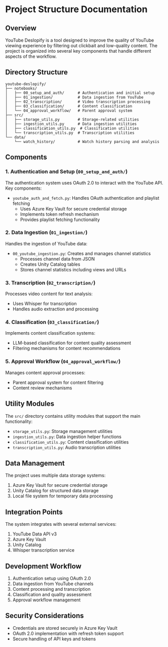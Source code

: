 # Project Structure Documentation

## Overview

YouTube Deslopify is a tool designed to improve the quality of YouTube viewing experience by filtering out clickbait and low-quality content. The project is organized into several key components that handle different aspects of the workflow.

## Directory Structure

```
youtube-deslopify/
├── notebooks/
│   ├── 00_setup_and_auth/      # Authentication and initial setup
│   ├── 01_ingestion/           # Data ingestion from YouTube
│   ├── 02_transcription/       # Video transcription processing
│   ├── 03_classification/      # Content classification
│   └── 04_approval_workflow/   # Parent approval system
├── src/
│   ├── storage_utils.py        # Storage-related utilities
│   ├── ingestion_utils.py      # Data ingestion utilities
│   ├── classification_utils.py  # Classification utilities
│   └── transcription_utils.py  # Transcription utilities
└── data/
    └── watch_history/          # Watch history parsing and analysis
```

## Components

### 1. Authentication and Setup (`00_setup_and_auth/`)

The authentication system uses OAuth 2.0 to interact with the YouTube API. Key components:

- `youtube_auth_and_fetch.py`: Handles OAuth authentication and playlist fetching
  - Uses Azure Key Vault for secure credential storage
  - Implements token refresh mechanism
  - Provides playlist fetching functionality

### 2. Data Ingestion (`01_ingestion/`)

Handles the ingestion of YouTube data:

- `00_youtube_ingestion.py`: Creates and manages channel statistics
  - Processes channel data from JSON
  - Creates Unity Catalog tables
  - Stores channel statistics including views and URLs

### 3. Transcription (`02_transcription/`)

Processes video content for text analysis:

- Uses Whisper for transcription
- Handles audio extraction and processing

### 4. Classification (`03_classification/`)

Implements content classification systems:

- LLM-based classification for content quality assessment
- Filtering mechanisms for content recommendations

### 5. Approval Workflow (`04_approval_workflow/`)

Manages content approval processes:

- Parent approval system for content filtering
- Content review mechanisms

## Utility Modules

The `src/` directory contains utility modules that support the main functionality:

- `storage_utils.py`: Storage management utilities
- `ingestion_utils.py`: Data ingestion helper functions
- `classification_utils.py`: Content classification utilities
- `transcription_utils.py`: Audio transcription utilities

## Data Management

The project uses multiple data storage systems:

1. Azure Key Vault for secure credential storage
2. Unity Catalog for structured data storage
3. Local file system for temporary data processing

## Integration Points

The system integrates with several external services:

1. YouTube Data API v3
2. Azure Key Vault
3. Unity Catalog
4. Whisper transcription service

## Development Workflow

1. Authentication setup using OAuth 2.0
2. Data ingestion from YouTube channels
3. Content processing and transcription
4. Classification and quality assessment
5. Approval workflow management

## Security Considerations

- Credentials are stored securely in Azure Key Vault
- OAuth 2.0 implementation with refresh token support
- Secure handling of API keys and tokens